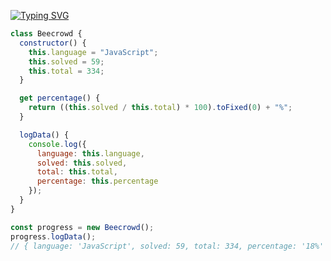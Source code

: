[![Typing SVG](https://readme-typing-svg.herokuapp.com?font=Consolas&weight=200&size=25&letterSpacing=narrow&duration=2000&pause=1000&color=FFFFFF&width=435&lines=🐝+Beecrowd;🐝+Beginners+Problems+Solutions+)](https://git.io/typing-svg)

```javascript
class Beecrowd {
  constructor() {
    this.language = "JavaScript";
    this.solved = 59;
    this.total = 334;
  }

  get percentage() {
    return ((this.solved / this.total) * 100).toFixed(0) + "%";
  }

  logData() {
    console.log({
      language: this.language,
      solved: this.solved,
      total: this.total,
      percentage: this.percentage
    });
  }
}

const progress = new Beecrowd();
progress.logData();
// { language: 'JavaScript', solved: 59, total: 334, percentage: '18%' }
```

